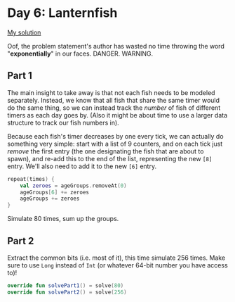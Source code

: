 # Day 6: Lanternfish

[My solution](../src/main/kotlin/puzzles/Day06.kt)

Oof, the problem statement's author has wasted no time throwing the word "**exponentially**" in our faces. DANGER. WARNING.

## Part 1
The main insight to take away is that not each fish needs to be modeled separately. Instead, we know that all fish that share the same timer would do the same thing, so we can instead track the *number* of fish of different timers as each day goes by. (Also it might be about time to use a larger data structure to track our fish numbers in).

Because each fish's timer decreases by one every tick, we can actually do something very simple: start with a list of 9 counters, and on each tick just *remove* the first entry (the one designating the fish that are about to spawn), and re-add this to the end of the list, representing the new `[8]` entry. We'll also need to add it to the new `[6]` entry.

```kotlin
repeat(times) {
    val zeroes = ageGroups.removeAt(0)
    ageGroups[6] += zeroes
    ageGroups += zeroes
}
```

Simulate 80 times, sum up the groups.

## Part 2
Extract the common bits (i.e. most of it), this time simulate 256 times. Make sure to use `Long` instead of `Int` (or whatever 64-bit number you have access to)!

```kotlin
override fun solvePart1() = solve(80)
override fun solvePart2() = solve(256)
```